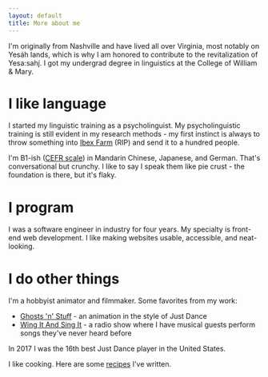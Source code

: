 ```yaml
---
layout: default
title: More about me
---
```


I'm originally from Nashville and have lived all over Virginia, most notably on Yesáh lands, which is why I am honored to contribute to the revitalization of Yesa:sahį́. I got my undergrad degree in linguistics at the College of William & Mary.

# I like language

I started my linguistic training as a psycholinguist. My psycholinguistic training is still evident in my research methods - my first instinct is always to throw something into [Ibex Farm](https://adrummond.net/ibexfarm) (RIP) and send it to a hundred people.

I'm B1-ish ([CEFR scale](https://en.wikipedia.org/wiki/Common_European_Framework_of_Reference_for_Languages)) in Mandarin Chinese, Japanese, and German. That's conversational but crunchy. I like to say I speak them like pie crust - the foundation is there, but it's flaky.

# I program

I was a software engineer in industry for four years. My specialty is front-end web development. I like making websites usable, accessible, and neat-looking.

# I do other things

I'm a hobbyist animator and filmmaker. Some favorites from my work:

* [Ghosts 'n' Stuff](https://www.youtube.com/watch?v=yJ94ScwFZmU) - an animation in the style of Just Dance
* [Wing It And Sing It](https://www.youtube.com/playlist?list=PLYSee0cG8QyuLHAf_wZ9MlE4xfM_OMMzV) - a radio show where I have musical guests perform songs they've never heard before

In 2017 I was the 16th best Just Dance player in the United States.

I like cooking. Here are some [recipes](https://www.cinc.kitchen/users/Adam) I've written.
